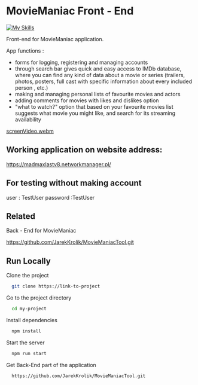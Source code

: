 
# MovieManiac Front - End
[![My Skills](https://skillicons.dev/icons?i=js,html,css,react,ts)](https://skillicons.dev)

Front-end for MovieManiac application.

App functions :
 - forms for logging, registering and managing accounts
 - through search bar gives quick and easy access to IMDb database, where you can find any kind of data about a movie or series (trailers, photos, posters, full cast with specific information about every included person , etc.)
 - making and managing personal lists of favourite movies and actors
 - adding comments for movies with likes and dislikes option
 - "what to watch?" option that based on your favourite movies list suggests what movie you might like, and search for its streaming availability
 



[screenVideo.webm](https://user-images.githubusercontent.com/101992103/229602440-4ae578e7-b13d-4f5f-9f75-c0d86d3c2863.webm)


## Working application on website address:

https://madmaxlastv8.networkmanager.pl/

## For testing without making account
user : TestUser
password :TestUser


## Related

Back - End for MovieManiac

https://github.com/JarekKrolik/MovieManiacTool.git


## Run Locally

Clone the project

```bash
  git clone https://link-to-project
```

Go to the project directory

```bash
  cd my-project
```

Install dependencies

```bash
  npm install
```

Start the server

```bash
  npm run start
```

Get Back-End part of the application

```bash
  https://github.com/JarekKrolik/MovieManiacTool.git
```

